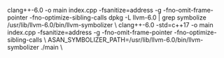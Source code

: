 clang++-6.0 -o main index.cpp -fsanitize=address -g -fno-omit-frame-pointer -fno-optimize-sibling-calls
dpkg -L llvm-6.0 | grep symbolize
/usr/lib/llvm-6.0/bin/llvm-symbolizer
\\
clang++-6.0 -std=c++17 -o main index.cpp -fsanitize=address -g 
-fno-omit-frame-pointer -fno-optimize-sibling-calls
\\
ASAN_SYMBOLIZER_PATH=/usr/lib/llvm-6.0/bin/llvm-symbolizer ./main
\\
